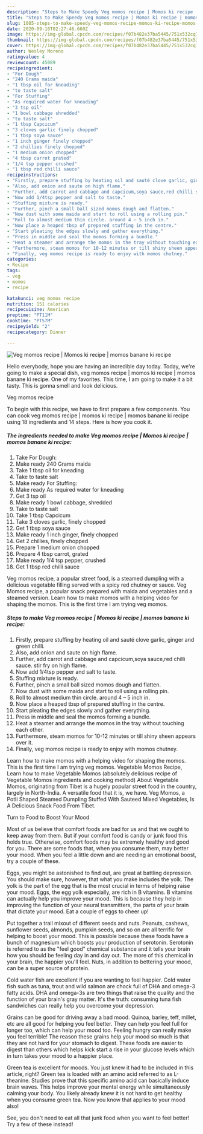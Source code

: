 ```yaml
---
description: "Steps to Make Speedy Veg momos recipe | Momos ki recipe | momos banane ki recipe"
title: "Steps to Make Speedy Veg momos recipe | Momos ki recipe | momos banane ki recipe"
slug: 1085-steps-to-make-speedy-veg-momos-recipe-momos-ki-recipe-momos-banane-ki-recipe
date: 2020-09-16T02:27:46.660Z
image: https://img-global.cpcdn.com/recipes/f07b482e37ba5445/751x532cq70/veg-momos-recipe-momos-ki-recipe-momos-banane-ki-recipe-recipe-main-photo.jpg
thumbnail: https://img-global.cpcdn.com/recipes/f07b482e37ba5445/751x532cq70/veg-momos-recipe-momos-ki-recipe-momos-banane-ki-recipe-recipe-main-photo.jpg
cover: https://img-global.cpcdn.com/recipes/f07b482e37ba5445/751x532cq70/veg-momos-recipe-momos-ki-recipe-momos-banane-ki-recipe-recipe-main-photo.jpg
author: Wesley Moreno
ratingvalue: 4
reviewcount: 45089
recipeingredient:
- "For Dough"
- "240 Grams maida"
- "1 tbsp oil for kneading"
- "to taste salt"
- "For Stuffing"
- "As required water for kneading"
- "3 tsp oil"
- "1 bowl cabbage shredded"
- "to taste salt"
- "1 tbsp Capcicum"
- "3 cloves garlic finely chopped"
- "1 tbsp soya sauce"
- "1 inch ginger finely chopped"
- "2 chillies finely chopped"
- "1 medium onion chopped"
- "4 tbsp carrot grated"
- "1/4 tsp pepper crushed"
- "1 tbsp red chilli sauce"
recipeinstructions:
- "Firstly, prepare stuffing by heating oil and sauté clove garlic, ginger and green chilli."
- "Also, add onion and saute on high flame."
- "Further, add carrot and cabbage and capcicum,soya sauce,red chilli sauce. stir fry on high flame."
- "Now add 1/4tsp pepper and salt to taste."
- "Stuffing mixture is ready."
- "Further, pinch a small ball sized momos dough and flatten."
- "Now dust with some maida and start to roll using a rolling pin."
- "Roll to almost medium thin circle. around 4 – 5 inch in."
- "Now place a heaped tbsp of prepared stuffing in the centre."
- "Start pleating the edges slowly and gather everything."
- "Press in middle and seal the momos forming a bundle."
- "Heat a steamer and arrange the momos in the tray without touching each other."
- "Furthermore, steam momos for 10-12 minutes or till shiny sheen appears over it."
- "Finally, veg momos recipe is ready to enjoy with momos chutney."
categories:
- Recipe
tags:
- veg
- momos
- recipe

katakunci: veg momos recipe 
nutrition: 151 calories
recipecuisine: American
preptime: "PT11M"
cooktime: "PT57M"
recipeyield: "2"
recipecategory: Dinner

---
```



![Veg momos recipe | Momos ki recipe | momos banane ki recipe](https://img-global.cpcdn.com/recipes/f07b482e37ba5445/751x532cq70/veg-momos-recipe-momos-ki-recipe-momos-banane-ki-recipe-recipe-main-photo.jpg)

Hello everybody, hope you are having an incredible day today. Today, we're going to make a special dish, veg momos recipe | momos ki recipe | momos banane ki recipe. One of my favorites. This time, I am going to make it a bit tasty. This is gonna smell and look delicious.

Veg momos recipe 

To begin with this recipe, we have to first prepare a few components. You can cook veg momos recipe | momos ki recipe | momos banane ki recipe using 18 ingredients and 14 steps. Here is how you cook it.

<!--inarticleads1-->

##### The ingredients needed to make Veg momos recipe | Momos ki recipe | momos banane ki recipe:

1. Take For Dough:
1. Make ready 240 Grams maida
1. Take 1 tbsp oil for kneading
1. Take to taste salt
1. Make ready For Stuffing:
1. Make ready As required water for kneading
1. Get 3 tsp oil
1. Make ready 1 bowl cabbage, shredded
1. Take to taste salt
1. Take 1 tbsp Capcicum
1. Take 3 cloves garlic, finely chopped
1. Get 1 tbsp soya sauce
1. Make ready 1 inch ginger, finely chopped
1. Get 2 chillies, finely chopped
1. Prepare 1 medium onion chopped
1. Prepare 4 tbsp carrot, grated
1. Make ready 1/4 tsp pepper, crushed
1. Get 1 tbsp red chilli sauce


Veg momos recipe, a popular street food, is a steamed dumpling with a delicious vegetable filling served with a spicy red chutney or sauce. Veg Momos recipe, a popular snack prepared with maida and vegetables and a steamed version. Learn how to make momos with a helping video for shaping the momos. This is the first time I am trying veg momos. 

<!--inarticleads2-->

##### Steps to make Veg momos recipe | Momos ki recipe | momos banane ki recipe:

1. Firstly, prepare stuffing by heating oil and sauté clove garlic, ginger and green chilli.
1. Also, add onion and saute on high flame.
1. Further, add carrot and cabbage and capcicum,soya sauce,red chilli sauce. stir fry on high flame.
1. Now add 1/4tsp pepper and salt to taste.
1. Stuffing mixture is ready.
1. Further, pinch a small ball sized momos dough and flatten.
1. Now dust with some maida and start to roll using a rolling pin.
1. Roll to almost medium thin circle. around 4 – 5 inch in.
1. Now place a heaped tbsp of prepared stuffing in the centre.
1. Start pleating the edges slowly and gather everything.
1. Press in middle and seal the momos forming a bundle.
1. Heat a steamer and arrange the momos in the tray without touching each other.
1. Furthermore, steam momos for 10-12 minutes or till shiny sheen appears over it.
1. Finally, veg momos recipe is ready to enjoy with momos chutney.


Learn how to make momos with a helping video for shaping the momos. This is the first time I am trying veg momos. Vegetable Momos Recipe, Learn how to make Vegetable Momos (absolutely delicious recipe of Vegetable Momos ingredients and cooking method) About Vegetable Momos, originating from Tibet is a hugely popular street food in the country, largely in North-India. A versatile food that it is, we have. Veg Momos, a Potli Shaped Steamed Dumpling Stuffed With Sauteed Mixed Vegetables, Is A Delicious Snack Food From Tibet. 

Turn to Food to Boost Your Mood


Most of us believe that comfort foods are bad for us and that we ought to keep away from them. But if your comfort food is candy or junk food this holds true. Otherwise, comfort foods may be extremely healthy and good for you. There are some foods that, when you consume them, may better your mood. When you feel a little down and are needing an emotional boost, try a couple of these.

Eggs, you might be astonished to find out, are great at battling depression. You should make sure, however, that what you make includes the yolk. The yolk is the part of the egg that is the most crucial in terms of helping raise your mood. Eggs, the egg yolk especially, are rich in B vitamins. B vitamins can actually help you improve your mood. This is because they help in improving the function of your neural transmitters, the parts of your brain that dictate your mood. Eat a couple of eggs to cheer up!

Put together a trail mixout of different seeds and nuts. Peanuts, cashews, sunflower seeds, almonds, pumpkin seeds, and so on are all terrific for helping to boost your mood. This is possible because these foods have a bunch of magnesium which boosts your production of serotonin. Serotonin is referred to as the "feel good" chemical substance and it tells your brain how you should be feeling day in and day out. The more of this chemical in your brain, the happier you'll feel. Nuts, in addition to bettering your mood, can be a super source of protein.

Cold water fish are excellent if you are wanting to feel happier. Cold water fish such as tuna, trout and wild salmon are chock full of DHA and omega-3 fatty acids. DHA and omega-3s are two things that raise the quality and the function of your brain's gray matter. It's the truth: consuming tuna fish sandwiches can really help you overcome your depression. 

Grains can be good for driving away a bad mood. Quinoa, barley, teff, millet, etc are all good for helping you feel better. They can help you feel full for longer too, which can help your mood too. Feeling hungry can really make you feel terrible! The reason these grains help your mood so much is that they are not hard for your stomach to digest. These foods are easier to digest than others which helps kick start a rise in your glucose levels which in turn takes your mood to a happier place.

Green tea is excellent for moods. You just knew it had to be included in this article, right? Green tea is loaded with an amino acid referred to as L-theanine. Studies prove that this specific amino acid can basically induce brain waves. This helps improve your mental energy while simultaneously calming your body. You likely already knew it is not hard to get healthy when you consume green tea. Now you know that applies to your mood also!

See, you don't need to eat all that junk food when you want to feel better! Try a few of these instead!

